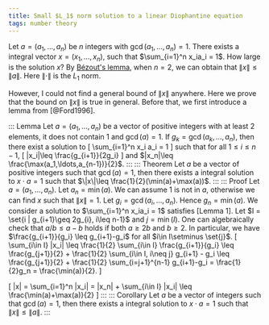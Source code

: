 ```yaml
---
title: Small $L_1$ norm solution to a linear Diophantine equation 
tags: number theory
---
```


Let $a=(a_1,\ldots,a_n)$ be $n$ integers with $\gcd(a_1,\ldots,a_n)=1$. There exists a integral vector $x=(x_1,\ldots,x_n)$, such that $\sum_{i=1}^n x_ia_i = 1$. How large is the solution $x$? By [Bézout's lemma](https://en.wikipedia.org/wiki/Bézout%27s_identity), when $n=2$, we can obtain that $\|x\|\leq \|a\|$. Here $\|\cdot \|$ is the $L_1$ norm. 

However, I could not find a general bound of $\|x\|$ anywhere. Here we prove that the bound on $\|x\|$ is true in general. Before that, we first introduce a lemma from [@Ford1996].

::: Lemma
  Let $a=(a_1,\ldots,a_n)$ be a vector of positive integers with at least $2$ elements, it does not contain $1$ and $\gcd(a)=1$. If $g_k = \gcd(a_k,\ldots,a_n)$, then there exist a solution to 
  \[
  \sum_{i=1}^n x_i a_i = 1
  \] 
  such that for all $1\leq i\leq n-1$,
  \[
  |x_i|\leq \frac{g_{i+1}}{2g_i}
  \]
  and $|x_n|\leq \frac{\max(a_1,\ldots,a_{n-1})}{2}$.
:::
::: Theorem
  Let $a$ be a vector of positive integers such that $\gcd(a)=1$, then there exists a integral solution to $x \cdot a=1$ such that $\|x\|\leq \frac{1}{2}(\min(a)+\max(a))$.
:::
::: Proof
  Let $a=(a_1,\ldots,a_n)$. Let $a_n=\min(a)$. We can assume $1$ is not in $a$, otherwise we can find $x$ such that $\|x\|=1$. Let $g_i = \gcd(a_i,\ldots,a_n)$. Hence $g_n = \min(a)$. We consider a solution to $\sum_{i=1}^n x_ia_i = 1$ satisfies [Lemma 1]. 
  Let $I = \set{i | g_{i+1}\geq 2g_{i}, i\leq n-1}$ and $j=\min(I)$. 
  One can algebraically check that $a/b\leq a-b$ holds if both $a\geq 2b$ and $b\geq 2$. In particular, we have $\frac{g_{i+1}}{g_i} \leq g_{i+1}-g_i$ for all $i\in I\setminus \set{j}$.
  \[
  \sum_{i\in I} |x_i| \leq \frac{1}{2} \sum_{i\in I} \frac{g_{i+1}}{g_i} \leq \frac{g_{j+1}}{2} + \frac{1}{2} \sum_{i\in I, i\neq j} g_{i+1} - g_i \leq \frac{g_{j+1}}{2} + \frac{1}{2} \sum_{i=j+1}^{n-1} g_{i+1}-g_i = \frac{1}{2}g_n = \frac{\min(a)}{2}.
  \]

  \[
      \|x\| = \sum_{i=1}^n |x_i| = |x_n| + \sum_{i\in I} |x_i| \leq \frac{\min(a)+\max(a)}{2}
  \]
:::
::: Corollary 
  Let $a$ be a vector of integers such that $\gcd(a)=1$, then there exists a integral solution to $x \cdot a=1$ such that $\|x\|\leq \|a\|$.
:::